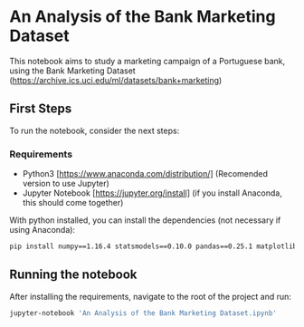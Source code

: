 # An Analysis of the Bank Marketing Dataset

This notebook aims to study a marketing campaign of a Portuguese bank, using the Bank Marketing Dataset (https://archive.ics.uci.edu/ml/datasets/bank+marketing)

## First Steps

To run the notebook, consider the next steps:

### Requirements

* Python3 [https://www.anaconda.com/distribution/] (Recomended version to use Jupyter)
* Jupyter Notebook [https://jupyter.org/install] (if you install Anaconda, this should come together)

With python installed, you can install the dependencies (not necessary if using Anaconda):

```sh
pip install numpy==1.16.4 statsmodels==0.10.0 pandas==0.25.1 matplotlib==3.1.0 scikit-learn==0.21.2
```

## Running the notebook

After installing the requirements, navigate to the root of the project and run:

```sh
jupyter-notebook 'An Analysis of the Bank Marketing Dataset.ipynb'
```
